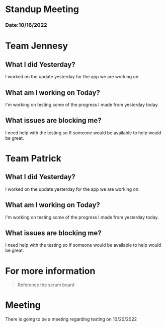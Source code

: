 # Standup Meeting

### Date:10/16/2022


# Team Jennesy 

## What I did Yesterday?

I worked on the update yesterday for the app we are working on.

## What am I working on Today?

I'm working on testing some of the progress I made from yesterday today.

## What issues are blocking me?

I need help with the testing so If someone would be available to help would be great.


# Team Patrick 


## What I did Yesterday?

I worked on the update yesterday for the app we are working on.

## What am I working on Today?

I'm working on testing some of the progress I made from yesterday today.

## What issues are blocking me?

I need help with the testing so If someone would be available to help would be great.



# For more information 
>Reference the scrum board

# Meeting
There is going to be a meeting regarding testing on 10/20/2022
